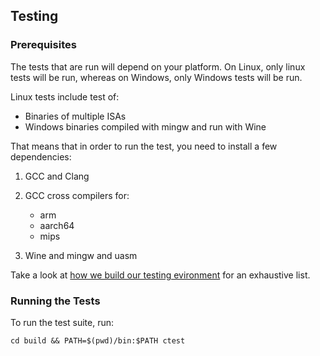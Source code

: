 ## Testing

### Prerequisites

The tests that are run will depend on your platform. On Linux, only linux tests
will be run, whereas on Windows, only Windows tests will be run.

Linux tests include test of:

- Binaries of multiple ISAs
- Windows binaries compiled with mingw and run with Wine

That means that in order to run the test, you need to install a few dependencies:

1. GCC and Clang
2. GCC cross compilers for:
    - arm
    - aarch64
    - mips

3. Wine and mingw and uasm

Take a look at [how we build our testing evironment](https://github.com/GrammaTech/ddisasm/blob/main/.ci/Dockerfile.ubuntu20#L88) for an exhaustive list.


### Running the Tests

To run the test suite, run:

```
cd build && PATH=$(pwd)/bin:$PATH ctest
```
